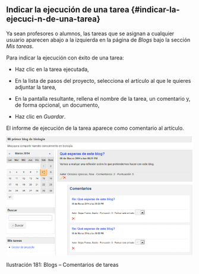 ## Indicar la ejecución de una tarea {#indicar-la-ejecuci-n-de-una-tarea}

Ya sean profesores o alumnos, las tareas que se asignan a cualquier usuario aparecen abajo a la izquierda en la página de _Blogs_ bajo la sección _Mis tareas_.

Para indicar la ejecución con éxito de una tarea:

*   Haz clic en la tarea ejecutada,

*   En la lista de pasos del proyecto, selecciona el artículo al que le quieres adjuntar la tarea,

*   En la pantalla resultante, rellena el nombre de la tarea, un comentario y, de forma opcional, un documento,

*   Haz clic en _Guardar_.

El informe de ejecución de la tarea aparece como comentario al artículo.

![](../assets/images240.png)

Ilustración 181: Blogs – Comentarios de tareas